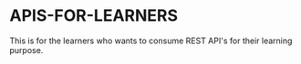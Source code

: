 # APIS-FOR-LEARNERS
This is for the learners who wants to consume REST API's for their learning purpose.
